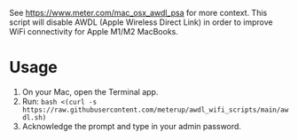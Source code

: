 See https://www.meter.com/mac_osx_awdl_psa for more context. This script will disable AWDL (Apple Wireless Direct Link)
in order to improve WiFi connectivity for Apple M1/M2 MacBooks.

# Usage

1. On your Mac, open the Terminal app.
2. Run: 
```bash <(curl -s https://raw.githubusercontent.com/meterup/awdl_wifi_scripts/main/awdl.sh)```
3. Acknowledge the prompt and type in your admin password.
